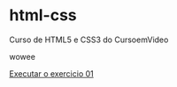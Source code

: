 # html-css
 Curso de HTML5 e CSS3 do CursoemVideo

wowee

<a href="https://joaopedro-souza-de-abreu.github.io/html-css/exercicios/ex001/index.html">Executar o exercicio 01</a>